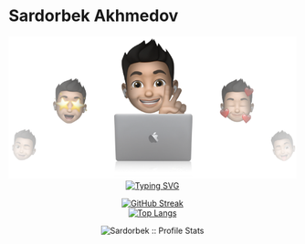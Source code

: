 # Sardorbek Akhmedov

<p align="center">
<img src="https://raw.githubusercontent.com/leverow/leverow/main/cover_leverow.png" alt="Sardorbek"/>
<a href="https://github.com/pattisoj"><img alt="Typing SVG" src="https://readme-typing-svg.herokuapp.com?font=IBM+Plex+Sans&size=25&duration=4500&color=BCB1F7&center=true&width=500&lines=Hi,+I'm+Sardorbek+Akhmedov+👋;.Net+Enthusiast;Nice+to+meet+you!" /> </a> </p>

<div align="center">

[![GitHub Streak](https://streak-stats.demolab.com/?user=Sardorbecakhmedov&theme=dark)](https://github.com/Sardorbecakhmedov/)<br/>
[![Top Langs](https://github-readme-stats.vercel.app/api/top-langs/?username=Sardorbecakhmedov&text_color=ffffff&text_bold=true&title_color=e3289c&bg_color=2b213a&card_width=495px&hide=html,css)](https://github.com/Sardorbecakhmedov/)</div>


<p align="center"><img src="https://github-readme-stats.vercel.app/api?username=Sardorbecakhmedov&show_icons=true&theme=synthwave" alt="Sardorbek :: Profile Stats" /></p>
